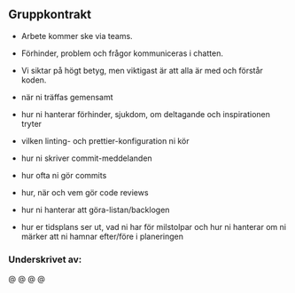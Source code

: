 ## Gruppkontrakt

* Arbete kommer ske via teams.
* Förhinder, problem och frågor kommuniceras i chatten. 
* Vi siktar på högt betyg, men viktigast är att alla är med och förstår koden.

* när ni träffas gemensamt
* hur ni hanterar förhinder, sjukdom, om deltagande och inspirationen tryter
* vilken linting- och prettier-konfiguration ni kör
* hur ni skriver commit-meddelanden
* hur ofta ni gör commits
* hur, när och vem gör code reviews
* hur ni hanterar att göra-listan/backlogen
* hur er tidsplans ser ut, vad ni har för milstolpar och hur ni hanterar om ni märker att ni hamnar efter/före i planeringen

### Underskrivet av:
@
@
@
@
